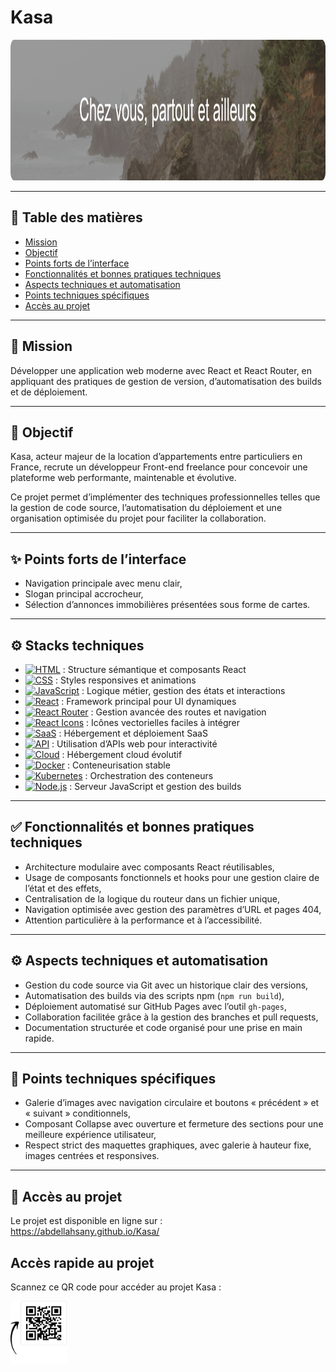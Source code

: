 
# Kasa

<p align="center">
  <img src="https://github.com/abdellahsany/Kasa/blob/main/src/assets/images/bannerMain.png" alt="Page d’accueil Kasa" height="225px" width="100%">
</p>

---

## 📑 Table des matières

* [Mission](#mission)
* [Objectif](#objectif)
* [Points forts de l’interface](#présentation-visuelle)
* [Fonctionnalités et bonnes pratiques techniques](#fonctionnalités-et-bonnes-pratiques-techniques)
* [Aspects techniques et automatisation](#aspects-techniques-et-automatisation)
* [Points techniques spécifiques](#points-techniques-spécifiques)
* [Accès au projet](#accès-au-projet)

---

## 🎯 Mission

Développer une application web moderne avec React et React Router, en appliquant des pratiques de gestion de version, d’automatisation des builds et de déploiement.

---

## 🧭 Objectif

Kasa, acteur majeur de la location d’appartements entre particuliers en France, recrute un développeur Front-end freelance pour concevoir une plateforme web performante, maintenable et évolutive.

Ce projet permet d’implémenter des techniques professionnelles telles que la gestion de code source, l’automatisation du déploiement et une organisation optimisée du projet pour faciliter la collaboration.

---

## ✨ Points forts de l’interface

* Navigation principale avec menu clair,
* Slogan principal accrocheur,
* Sélection d’annonces immobilières présentées sous forme de cartes.

---

## ⚙️ Stacks techniques

- [![HTML](https://img.shields.io/badge/HTML5-HyperText%20Markup%20Language-orange)](https://developer.mozilla.org/fr/docs/Learn/HTML) : Structure sémantique et composants React
- [![CSS](https://img.shields.io/badge/CSS3-Cascading%20Style%20Sheets-blue)](https://developer.mozilla.org/fr/docs/Web/CSS) : Styles responsives et animations
- [![JavaScript](https://img.shields.io/badge/JavaScript-JavaScript-yellow)](https://www.javascript.com/) : Logique métier, gestion des états et interactions
- [![React](https://img.shields.io/badge/React-18.2.0-9cf)](https://fr.reactjs.org/) : Framework principal pour UI dynamiques
- [![React Router](https://img.shields.io/badge/React%20Router-v6.2.2-orange)](https://reactrouter.com/) : Gestion avancée des routes et navigation
- [![React Icons](https://img.shields.io/badge/React%20Icons-4.4.0-green)](https://react-icons.github.io/react-icons/) : Icônes vectorielles faciles à intégrer
- [![SaaS](https://img.shields.io/badge/SaaS-Platform-blue)](https://en.wikipedia.org/wiki/Software_as_a_service) : Hébergement et déploiement SaaS
- [![API](https://img.shields.io/badge/API-v1.0-orange)](https://developer.mozilla.org/en-US/docs/Web/API) : Utilisation d’APIs web pour interactivité
- [![Cloud](https://img.shields.io/badge/Cloud-AWS%20Ready-lightblue)](https://aws.amazon.com/) : Hébergement cloud évolutif
- [![Docker](https://img.shields.io/badge/Docker-v24.0-blue)](https://www.docker.com/) : Conteneurisation stable
- [![Kubernetes](https://img.shields.io/badge/Kubernetes-v1.27-blueviolet)](https://kubernetes.io/) : Orchestration des conteneurs
- [![Node.js](https://img.shields.io/badge/Node.js-v18.15.0-green)](https://nodejs.org/) : Serveur JavaScript et gestion des builds

---

## ✅ Fonctionnalités et bonnes pratiques techniques

* Architecture modulaire avec composants React réutilisables,
* Usage de composants fonctionnels et hooks pour une gestion claire de l’état et des effets,
* Centralisation de la logique du routeur dans un fichier unique,
* Navigation optimisée avec gestion des paramètres d’URL et pages 404,
* Attention particulière à la performance et à l’accessibilité.

---

## ⚙️ Aspects techniques et automatisation

* Gestion du code source via Git avec un historique clair des versions,
* Automatisation des builds via des scripts npm (`npm run build`),
* Déploiement automatisé sur GitHub Pages avec l’outil `gh-pages`,
* Collaboration facilitée grâce à la gestion des branches et pull requests,
* Documentation structurée et code organisé pour une prise en main rapide.

---

## 🧩 Points techniques spécifiques

* Galerie d’images avec navigation circulaire et boutons « précédent » et « suivant » conditionnels,
* Composant Collapse avec ouverture et fermeture des sections pour une meilleure expérience utilisateur,
* Respect strict des maquettes graphiques, avec galerie à hauteur fixe, images centrées et responsives.

---

## 🔗 Accès au projet

Le projet est disponible en ligne sur :                                                                                                                            
https://abdellahsany.github.io/Kasa/

## Accès rapide au projet

Scannez ce QR code pour accéder au projet Kasa :

<p align="left">
  <img src="https://github.com/abdellahsany/Kasa/blob/main/src/assets/images/frameKasa.png" alt="QR code pour accéder au projet Kasa" height="100px" width="90px">
</p>
